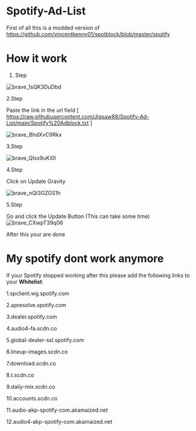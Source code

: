 # Spotify-Ad-List
First of all this is a modded version of https://github.com/vincentkenny01/spotblock/blob/master/spotify


# How it work

1. Step

![brave_1sQK3DuDbd](https://user-images.githubusercontent.com/71355908/144713430-8fef6cb6-54ac-425e-a8ef-0365f27b2a9d.png)

2.Step

Paste the link in the url field [ https://raw.githubusercontent.com/Jigsaw88/Spotify-Ad-List/main/Spotify%20Adblock.txt ] 

![brave_BhdXvC9Rkx](https://user-images.githubusercontent.com/71355908/144713473-3571d393-c37b-4c5e-abfe-5288709d3ac9.png)


3.Step

![brave_QIsx9uKi0I](https://user-images.githubusercontent.com/71355908/144713491-d713d98b-b866-4e47-b037-66eeb45645c1.png)

4.Step 

Click on Update Gravity

![brave_nQI3GZGS1h](https://user-images.githubusercontent.com/71355908/144713569-b50da4d1-0cee-4330-a585-81bd8d609be6.png)


5.Step

Go and click the Update Button (This can take some time)
![brave_CXwpT39q06](https://user-images.githubusercontent.com/71355908/144713604-fbe8a94c-ce9f-44e9-abf1-6af269f82003.png)


After this your are done

# My spotify dont work anymore
If your Spotify stopped working after this please add the following links to your **Whitelist**:

1.spclient.wg.spotify.com

2.apresolve.spotify.com

3.dealer.spotify.com

4.audio4-fa.scdn.co

5.global-dealer-ssl.spotify.com

6.lineup-images.scdn.co

7.download.scdn.co

8.t.scdn.co

9.daily-mix.scdn.co

10.accounts.scdn.co

11.audio-akp-spotify-com.akamaized.net

12.audio4-akp-spotify-com.akamaized.net

